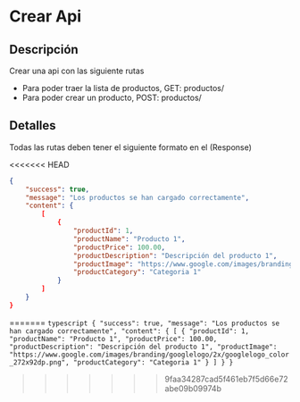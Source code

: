 # Crear Api 

## Descripción

Crear una api con las siguiente rutas
- Para poder traer la lista de productos, GET: productos/
- Para poder crear un producto, POST: productos/

## Detalles

Todas las rutas deben tener el siguiente formato en el (Response)
    
<<<<<<< HEAD
```json
{
    "success": true,
    "message": "Los productos se han cargado correctamente",
    "content": {
        [
            {
                "productId": 1,
                "productName": "Producto 1",
                "productPrice": 100.00,
                "productDescription": "Descripción del producto 1",
                "productImage": "https://www.google.com/images/branding/googlelogo/2x/googlelogo_color_272x92dp.png",
                "productCategory": "Categoria 1"
            }
        ]
    }
}
```
=======
    ```typescript
    {
        "success": true,
        "message": "Los productos se han cargado correctamente",
        "content": {
            [
                {
                    "productId": 1,
                    "productName": "Producto 1",
                    "productPrice": 100.00,
                    "productDescription": "Descripción del producto 1",
                    "productImage": "https://www.google.com/images/branding/googlelogo/2x/googlelogo_color_272x92dp.png",
                    "productCategory": "Categoria 1"
                }
            ]
        }
    }
    ```
>>>>>>> 9faa34287cad5f461eb7f5d66e72abe09b09974b
